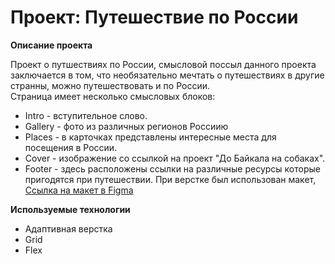 # Проект: Путешествие по России

**Описание проекта**

Проект о путшествиях по России, смысловой поссыл данного проекта заключается в том,
что необязательно мечтать о путешествиях в другие странны, можно путешествовать и по России.  
 Страница имеет несколько смысловых блоков:
* Intro - вступительное слово.
* Gallery - фото из различных регионов Россиию
* Places - в карточках представлены интересные места для посещения в России.
* Cover - изображение со ссылкой на проект "До Байкала на собаках".
* Footer - здесь расположены ссылки на различные ресурсы которые пригодятся при путешествии.
При верстке был использован макет, [Ссылка на макет в Figma](https://www.figma.com/file/5S2WSbEFL6awjVWJ0NWL8Q/Sprint-3_-Russia-_-desktop-mobile?node-id=28503%3A0)

**Используемые технологии**
* Адаптивная верстка
* Grid
* Flex
